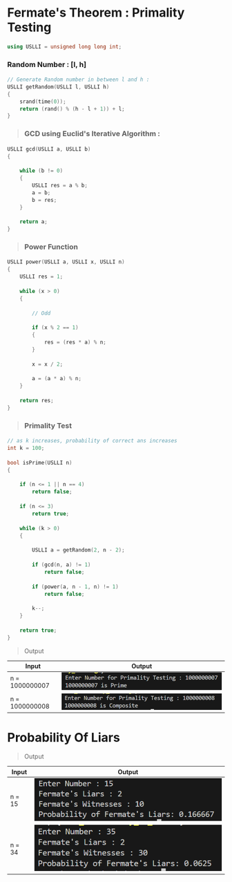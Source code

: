 # Fermate's Theorem : Primality Testing 
>

```c++
using USLLI = unsigned long long int;
```
### Random Number : [l, h]
```c++
// Generate Random number in between l and h :
USLLI getRandom(USLLI l, USLLI h)
{
    srand(time(0));
    return (rand() % (h - l + 1)) + l;
}
```

>### GCD using Euclid's Iterative Algorithm :
```c++
USLLI gcd(USLLI a, USLLI b)
{

    while (b != 0)
    {
        USLLI res = a % b;
        a = b;
        b = res;
    }

    return a;
}
```
>### Power Function
```c++
USLLI power(USLLI a, USLLI x, USLLI n)
{
    USLLI res = 1;

    while (x > 0)
    {

        // Odd

        if (x % 2 == 1)
        {
            res = (res * a) % n;
        }

        x = x / 2;

        a = (a * a) % n;
    }

    return res;
}
```

>### Primality Test 
```c++
// as k increases, probability of correct ans increases
int k = 100;

bool isPrime(USLLI n)
{

    if (n <= 1 || n == 4)
        return false;

    if (n <= 3)
        return true;

    while (k > 0)
    {
        
        USLLI a = getRandom(2, n - 2);

        if (gcd(n, a) != 1)
            return false;

        if (power(a, n - 1, n) != 1)
            return false;

        k--;
    }

    return true;
}
```
>Output 

|Input|Output|
|---|---|
|n = 1000000007 |![Alt text](images/image-0.png)|
|n = 1000000008 |![Alt text](images/image-1.png)|

# Probability Of Liars


>Output 

|Input|Output|
|---|---|
|n = 15|![Alt text](images/image-2.png)|
|n = 34|![Alt text](images/image-3.png)|
